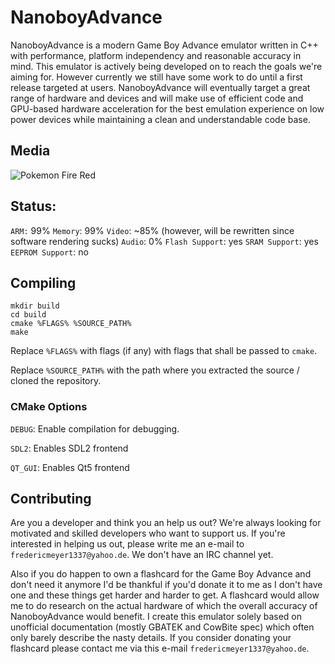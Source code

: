 # NanoboyAdvance

NanoboyAdvance is a modern Game Boy Advance emulator written in C++ with performance, platform independency and reasonable accuracy in mind. This emulator is actively being developed on to reach the goals we're aiming for. However currently we still
have some work to do until a first release targeted at users. NanoboyAdvance will eventually target a great range of hardware and devices and will make use of efficient code and GPU-based hardware acceleration for the best emulation experience on low power devices while maintaining a clean and understandable code base. 

## Media

<img src="https://puu.sh/qlnpt/3c6e1a056d.png" alt="Pokemon Fire Red">

## Status:

`ARM:` 99%
`Memory`: 99%
`Video`: ~85% (however, will be rewritten since software rendering sucks)
`Audio`: 0%
`Flash Support`: yes
`SRAM Support`: yes
`EEPROM Support`: no

## Compiling

```
mkdir build
cd build
cmake %FLAGS% %SOURCE_PATH%
make
```
Replace `%FLAGS%` with flags (if any) with flags that shall be passed to `cmake`.

Replace `%SOURCE_PATH%` with the path where you extracted the source / cloned the repository.

### CMake Options
`DEBUG`: Enable compilation for debugging.

`SDL2`: Enables SDL2 frontend

`QT_GUI`: Enables Qt5 frontend

## Contributing

Are you a developer and think you an help us out? We're always looking for motivated and skilled developers who want to support us. If you're interested in helping us out, please write me an e-mail to `fredericmeyer1337@yahoo.de`. We don't have an IRC channel yet.

Also if you do happen to own a flashcard for the Game Boy Advance and don't need it anymore I'd be thankful if you'd donate it to me as I don't have one and these things get harder and harder to get. A flashcard would allow me to do research on the actual hardware of which the overall accuracy of NanoboyAdvance would benefit. I create this emulator solely based on unofficial documentation (mostly GBATEK and CowBite spec) which often only barely describe the nasty details. If you consider donating your flashcard please contact me via this e-mail `fredericmeyer1337@yahoo.de`.
